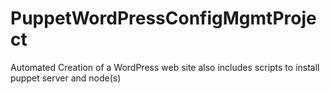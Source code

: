 # PuppetWordPressConfigMgmtProject
Automated Creation of a WordPress web site also includes scripts to install puppet server and node(s)

